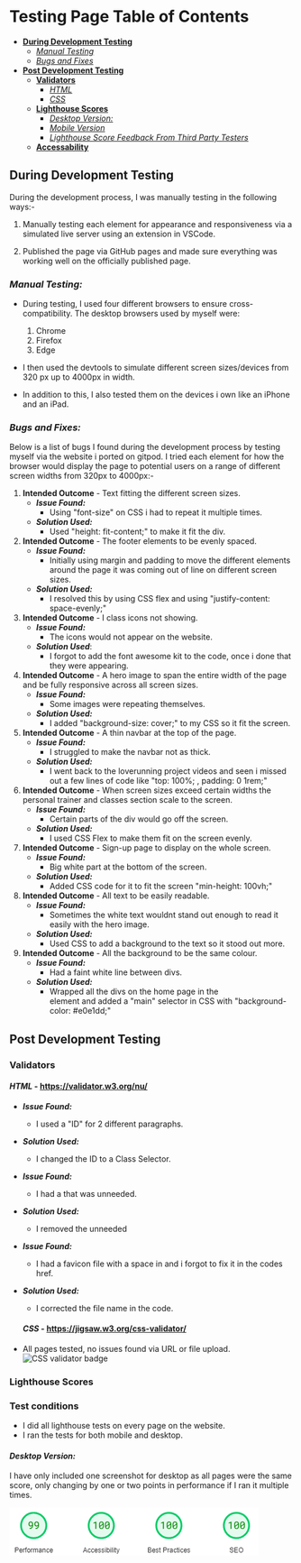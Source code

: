 # Testing Page Table of Contents
* [**During Development Testing**](#during-development-testing)
    * [*Manual Testing*](#manual-testing)
    * [*Bugs and Fixes*](#bugs-and-fixes)
* [**Post Development Testing**](#post-development-testing)
  * [**Validators**](#validators)
      * [*HTML*](#html---httpsvalidatorw3orgnu)
      * [*CSS*](#css---httpsjigsaww3orgcss-validator)
  * [**Lighthouse Scores**](#lighthouse-scores)
      * [*Desktop Version:*](#desktop-version)
      * [*Mobile Version*](#mobile-version)
      * [*Lighthouse Score Feedback From Third Party Testers*](#lighthouse-score-feedback-from-third-party-testers)
  * [**Accessability**](#accessability)

## **During Development Testing**
During the development process, I was manually testing in the following ways:-

1. Manually testing each element for appearance and responsiveness via a simulated live server using an extension in VSCode.
    
1. Published the page via GitHub pages and made sure everything was working well on the officially published page.

### ***Manual Testing:***
* During testing, I used four different browsers to ensure cross-compatibility. The desktop browsers used by myself were:

  1. Chrome
  2. Firefox
  3. Edge

* I then used the devtools to simulate different screen sizes/devices from 320 px up to 4000px in width. 
* In addition to this, I also tested them on the devices i own like an iPhone and an iPad.

### ***Bugs and Fixes:***

Below is a list of bugs I found during the development process by testing myself via the website i ported on gitpod. I tried each element for how the browser would display the page to potential users on a range of different screen widths from 320px to 4000px:-

1. **Intended Outcome** - Text fitting the different screen sizes.
    * ***Issue Found:*** 
        * Using "font-size" on CSS i had to repeat it multiple times.
    * ***Solution Used:*** 
        * Used "height: fit-content;" to make it fit the div.
1. **Intended Outcome** - The footer elements to be evenly spaced.
    * ***Issue Found:*** 
        * Initially using margin and padding to move the different elements around the page it was coming out of line on different screen sizes.
    * ***Solution Used:***    
        * I resolved this by using CSS flex and using "justify-content: space-evenly;"
1. **Intended Outcome** - I class icons not showing.
    * ***Issue Found:*** 
        * The icons would not appear on the website.
    * ***Solution Used***:
        * I forgot to add the font awesome kit to the code, once i done that they were appearing.
1. **Intended Outcome** - A hero image to span the entire width of the page and be fully responsive across all screen sizes.
    * ***Issue Found:*** 
        * Some images were repeating themselves.
    * ***Solution Used:*** 
        * I added "background-size: cover;" to my CSS so it fit the screen.
1. **Intended Outcome** - A thin navbar at the top of the page.
    * ***Issue Found:*** 
        * I struggled to make the navbar not as thick.
    * ***Solution Used:***
        * I went back to the loverunning project videos and seen i missed out a few lines of code like "top: 100%; , padding: 0 1rem;"
1. **Intended Outcome** - When screen sizes exceed certain widths the personal trainer and classes section scale to the screen.
    * ***Issue Found:***
        * Certain parts of the div would go off the screen.
    * ***Solution Used:***
        * I used CSS Flex to make them fit on the screen evenly.
1. **Intended Outcome** - Sign-up page to display on the whole screen.
    * ***Issue Found:***
        * Big white part at the bottom of the screen.
    * ***Solution Used:***
        * Added CSS code for it to fit the screen "min-height: 100vh;"
1. **Intended Outcome** - All text to be easily readable.
    * ***Issue Found:***
        * Sometimes the white text wouldnt stand out enough to read it easily with the hero image.
    * ***Solution Used:***
        * Used CSS to add a background to the text so it stood out more.
1. **Intended Outcome** - All the background to be the same colour.
    * ***Issue Found:***
        * Had a faint white line between divs.
    * ***Solution Used:***
        * Wrapped all the divs on the home page in the <main> element and added a "main" selector in CSS with "background-color: #e0e1dd;"

## **Post Development Testing**
### **Validators**

#### ***HTML*** - https://validator.w3.org/nu/
* ***Issue Found:***
    * I used a "ID" for 2 different paragraphs.
* ***Solution Used:***
    * I changed the ID to a Class Selector.
* ***Issue Found:***
    * I had a </div> that was unneeded.
* ***Solution Used:***
    * I removed the unneeded </div>
* ***Issue Found:***
    * I had a favicon file with a space in and i forgot to fix it in the codes href.
* ***Solution Used:***
    * I corrected the file name in the code.

    #### ***CSS*** - https://jigsaw.w3.org/css-validator/

* All pages tested, no issues found via URL or file upload.\
![CSS validator badge](https://jigsaw.w3.org/css-validator/images/vcss)

### **Lighthouse Scores**
### **Test conditions**
* I did all lighthouse tests on every page on the website.
* I ran the tests for both mobile and desktop.
#### ***Desktop Version:***
I have only included one screenshot for desktop as all pages were the same score, only changing by one or two points in performance if I ran it multiple times. 

![Desktop Lighthouse Score](assets/images/lighthouse-desktop.png) 